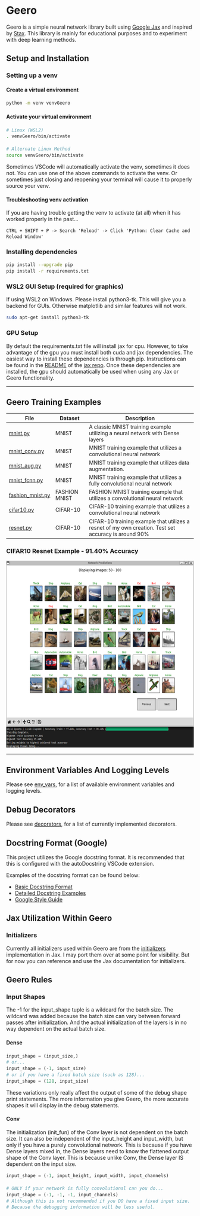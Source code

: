 # Geero

Geero is a simple neural network library built using [Google Jax](https://github.com/google/jax) and inspired by [Stax](https://jax.readthedocs.io/en/latest/jax.example_libraries.stax.html). This library is mainly for educational purposes and to experiment with deep learning methods.

## Setup and Installation

### Setting up a venv

#### Create a virtual environment

```bash
python -m venv venvGeero
```

#### Activate your virtual environment

```bash
# Linux (WSL2)
. venvGeero/bin/activate

# Alternate Linux Method
source venvGeero/bin/activate
```

Sometimes VSCode will automatically activate the venv, sometimes it does not. You can use one of the above commands to activate the venv. Or sometimes just closing and reopening your terminal will cause it to properly source your venv.

#### Troubleshooting venv activation

If you are having trouble getting the venv to activate (at all) when it has worked properly in the past...
```
CTRL + SHIFT + P -> Search 'Reload' -> Click 'Python: Clear Cache and Reload Window'
```

### Installing dependencies

```bash
pip install --upgrade pip
pip install -r requirements.txt
```

### WSL2 GUI Setup (required for graphics)

If using WSL2 on Windows. Please install python3-tk. This will give you a backend for GUIs. Otherwise matplotlib and similar features will not work.

```bash
sudo apt-get install python3-tk
```

### GPU Setup

By default the requirements.txt file will install jax for cpu. However, to take advantage of the gpu you must install both cuda and jax dependencies. The easiest way to install these dependencies is through pip. Instructions can be found in the [README](https://github.com/google/jax#pip-installation-gpu-cuda-installed-via-pip-easier) of the [jax repo](https://github.com/google/jax). Once these dependencies are installed, the gpu should automatically be used when using any Jax or Geero functionality.

---

## Geero Training Examples
| File | Dataset | Description |
| ------------- | ------------- | ----- |
| [mnist.py](./training_examples/mnist.py) | MNIST | A classic MNIST training example utilizing a neural network with Dense layers |
| [mnist_conv.py](./training_examples/mnist_conv.py) | MNIST | MNIST training example that utilizes a convolutional neural network |
| [mnist_aug.py](./training_examples/mnist_aug.py) | MNIST | MNIST training example that utilizes data augmentation. |
| [mnist_fcnn.py](./training_examples/mnist_fcnn.py) | MNIST | MNIST training example that utilizes a fully convolutional neural network |
| [fashion_mnist.py](./training_examples/fashion_mnist.py) | FASHION MNIST | FASHION MNIST training example that utilizes a convolutional neural network |
| [cifar10.py](./training_examples/cifar10.py) | CIFAR-10 | CIFAR-10 training example that utilizes a convolutional neural network |
| [resnet.py](./training_examples/resnet.py) | CIFAR-10 | CIFAR-10 training example that utilizes a resnet of my own creation. Test set accuracy is around 90% |

### CIFAR10 Resnet Example - 91.40% Accuracy  

<img src="./img/resnet-accuracy.png" width="750" height="500"/>

---

## Environment Variables And Logging Levels

Please see [env_vars](env_vars.md), for a list of available environment variables and logging levels.

## Debug Decorators

Please see [decorators](decorators.md), for a list of currently implemented decorators.

## Docstring Format (Google)

This project utilizes the Google docstring format. It is recommended that this is configured with the autoDocstring VSCode extension.

Examples of the docstring format can be found below:
- [Basic Docstring Format](https://github.com/NilsJPWerner/autoDocstring/blob/f7bc9f427d5ebcd87e6f5839077a87ecd1cbb404/docs/google.md)
- [Detailed Docstring Examples](https://gist.github.com/redlotus/3bc387c2591e3e908c9b63b97b11d24e)
- [Google Style Guide](https://google.github.io/styleguide/pyguide.html)

## Jax Utilization Within Geero

### Initializers

Currently all initializers used within Geero are from the [initializers](https://jax.readthedocs.io/en/latest/jax.nn.initializers.html) implementation in Jax. I may port them over at some point for visibility. But for now you can reference and use the Jax documentation for initializers.

## Geero Rules

### Input Shapes

The -1 for the input_shape tuple is a wildcard for the batch size. The wildcard was added because the batch size can vary between forward passes after initialization. And the actual initialization of the layers is in no way dependent on the actual batch size.

#### Dense

```python
input_shape = (input_size,)
# or...
input_shape = (-1, input_size)
# or if you have a fixed batch size (such as 128)... 
input_shape = (128, input_size)
```

These variations only really affect the output of some of the debug shape print statements. The more information you give Geero, the more accurate shapes it will display in the debug statements.

#### Conv
The initialization (init_fun) of the Conv layer is not dependent on the batch size. It can also be independent of the input_height and input_width, but only if you have a purely convolutional network. This is because if you have Dense layers mixed in, the Dense layers need to know the flattened output shape of the Conv layer. This is because unlike Conv, the Dense layer IS dependent on the input size.  

```python
input_shape = (-1, input_height, input_width, input_channels)

# ONLY if your network is fully convolutional can you do... 
input_shape = (-1, -1, -1, input_channels)
# Although this is not recommended if you DO have a fixed input size.
# Because the debugging information will be less useful.
```
